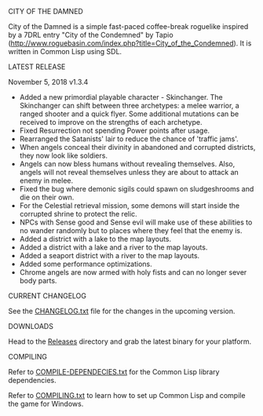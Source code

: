 CITY OF THE DAMNED

City of the Damned is a simple fast-paced coffee-break roguelike inspired by a 7DRL entry "City of the Condemned" by Tapio (http://www.roguebasin.com/index.php?title=City_of_the_Condemned). 
It is written in Common Lisp using SDL.

LATEST RELEASE

November 5, 2018 v1.3.4

- Added a new primordial playable character - Skinchanger. The Skinchanger can shift between three archetypes: a melee warrior, a ranged shooter and a quick flyer. Some additional mutations can be received to improve on the strengths of each archetype.
- Fixed Resurrection not spending Power points after usage.
- Rearranged the Satanists' lair to reduce the chance of 'traffic jams'.
- When angels conceal their divinity in abandoned and corrupted districts, they now look like soldiers.
- Angels can now bless humans without revealing themselves. Also, angels will not reveal themselves unless they are about to attack an enemy in melee.
- Fixed the bug where demonic sigils could spawn on sludgeshrooms and die on their own.
- For the Celestial retrieval mission, some demons will start inside the corrupted shrine to protect the relic.
- NPCs with Sense good and Sense evil will make use of these abilities to no wander randomly but to places where they feel that the enemy is.
- Added a district with a lake to the map layouts.
- Added a district with a lake and a river to the map layouts.
- Added a seaport district with a river to the map layouts.
- Added some performance optimizations.
- Chrome angels are now armed with holy fists and can no longer sever body parts.



CURRENT CHANGELOG

See the [CHANGELOG.txt](https://github.com/gwathlobal/CotD/blob/master/CHANGELOG.txt) file for the changes in the upcoming version.

DOWNLOADS

Head to the [Releases](https://github.com/gwathlobal/CotD/releases) directory and grab the latest binary for your platform.

COMPILING

Refer to [COMPILE-DEPENDECIES.txt](https://github.com/gwathlobal/CotD/blob/master/COMPILE-DEPENDECIES.txt) for the Common Lisp library dependencies.

Refer to [COMPILING.txt](https://github.com/gwathlobal/CotD/blob/master/COMPILING.txt) to learn how to set up Common Lisp and compile the game for Windows.